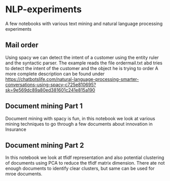 # NLP-experiments
A few notebooks with various text mining and natural language processing experiments

## Mail order
Using spacy we can detect the intent of a customer using the entity ruler and the syntactic parser. The example reads the file ordermail.txt abd tries to detect the intent of the customer and the object he is trying to order
A more complete description can be found under https://chatbotslife.com/natural-language-processing-smarter-conversations-using-spacy-c725e810695?sk=9e569dc89a80ed381601c241e815a190

## Document mining Part 1
Document mining with spacy is fun, in this notebook we look at various mining techniques to go through a few documents about innovation in Insurance

## Document mining Part 2
In this notebook we look at tfidf representation and also potential clustering of documents using PCA to reduce the tfidf matrix dimension. There ate not enough documents to identify clear clusters, but same can be used for mroe documents.
